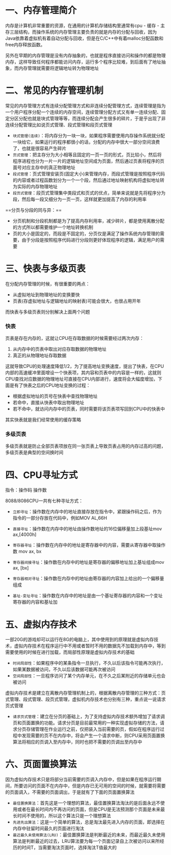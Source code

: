 # 一、内存管理简介

内存是计算机非常重要的资源，在通用的计算机存储结构里通常有cpu - 缓存 - 主存三层结构，而操作系统的内存管理主要负责的就是内存的分配与回收，因为Java依靠着虚拟机有着自动分配与回收，但是在C/C++中有着malloc分配函数和free内存释放函数。

另外在早期的内存管理是没有内存抽象的，也就是程序直接访问和操作的都是物理内存，这样导致任何程序都能访问内存，运行多个程序比较难，到后面有了地址抽象，而内存管理就需要将逻辑地址转为物理地址

# 二、常见的内存管理机制

常见的内存管理方式有连续分配管理方式和非连续分配管理方式，连续管理是指为一个用户程序分配一个连续的内存空间，连续管理分配方式又有单一连续分配、固定分区分配也就是块式管理等等，而连续分配会产生很多的碎片，于是乎出现了非连续分配管理比如说页式管理、段式管理和段页式管理

- `块式管理(连续)`：将内存分为一块一块，如果程序需要使用内存操作系统就分配一块给它，如果运行的程序都很小的话，分配的内存中很大一部分空间浪费了，也就是很容易产生碎片
- `页式管理`：把主存分为大小相等且固定的一页一页的形式，页比较小，然后将程序进程也分为一片一片的逻辑地址空间成为页面，然后通过页表将程序的页面号对应主存中的真正物理地址
- `段式管理`：页式管理安装页(固定大小)来管理内存，而段式管理是按照程序代码的内容或者过程函数划分为一个一个段，然后通过地址映射机构将虚拟地址转为实际的内存物理地址
- `段页式管理`：段页式管理集中类段式和页式的优点，简单来说就是先将程序分为段，然后每一段又细分为一页一页，这样就更加提高了内存的利用率

==分页与分段的同与异：==

- 分页机制和分段机制都是为了提高内存利用率，减少碎片，都是使用离散分配的方式所以都需要维护一个地址转换机制
- 页的大小是固定的，而段是不固定的，分页仅是满足了操作系统内存管理的需要，由于分段是按照程序代码进行分段则更好体现程序的逻辑，满足用户的需要

# 三、快表与多级页表

在分配内存管理的时候，有很重要的两点：

- 从虚拟地址到物理地址的变换要快
- 页表(存虚拟地址与逻辑地址的映射表)可能会很大，也很占用开年

而快表与多级页表则分别解决上面两个问题

### 快表

页表是存在内存的，这就让CPU在存取数据的时候需要经过两次内存：

1. 从内存中的页表中取出对应存取数据的物理地址
2. 真正的从物理地址存取数据

这就导致CPU的处理速度降低1/2，为了提高地址变换速度，提出了快表，在CPU内部的高速缓冲里面增设一个快表项，其内容和页表中的内容是一样的，这就则CPU查找对应数据的物理地址可直接在CPU内部进行，速度将会大幅度增加，下面是有了快表之后的CPU地址变换的过程：

- 根据虚拟地址的页号在快表中查找物理地址
- 若命中，直接从快表中取出物理地址
- 若不命中，就访问内存中的页表，同时需要将该页表项写回到CPU中的快表中

其实快表就是我们经常使用的缓存策略

### 多级页表

多级页表就是防止全部页表项放在同一张页表上导致页表占用的内存过高的问题，多级页表是典型的空间换时间

# 四、CPU寻址方式

指令：操作码 操作数

8088/8086CPU一共有七种寻址方式：

- `立即寻址`：操作数在内存中的地址直接存放在指令中，紧跟操作码之后，作为指令的一部分存放在代码中，例如MOV AL,66H

- `直接寻址`：操作数在内存中的地址由操作数地址的16位偏移量加上段基址mov ax,[4000h]
- `寄存器寻址`：操作数在内存中的地址是寄存器中的内容，需要从寄存器中取操作数 mov ax, bx
- `寄存器间接寻址`：操作数在内存中的地址是寄存器的偏移地址加上基址组成mov ax, [bx] 
- `寄存器相对寻址`：操作数在内存中的地址由寄存器的内容加上给出的一个偏移量组成
- `基址-变址寻址`：操作数在内存中的地址是由一个基址寄存器的内容和一个变址寄存器的内容和基址加

# 五、虚拟内存技术

一部20G的游戏却可以运行在8G的电脑上，其中使用到的原理就是虚拟内存技术，虚拟内存技术在程序运行中不用或者暂时不用的数据先不加载到内存中，等到需要使用的时候在进行加载，而局部性原理是虚拟内存技术的基础

- `时间局部性`：如果程序中的某条指令一旦执行，不久以后该指令可能再次执行，如果某数据被访问，不久以后该数据可能再次被访问
- `空间局部性`：一旦程序访问了某个内存单元，在不久之后某附近的存储单元也会被访问

虚拟内存技术是建立在离散内存管理机制上的，根据离散内存管理的三种方式：页式管理、段式管理、段页式管理，虚拟机内存技术也分别有三种，重点说一说请求页式管理

- `请求页式管理`：建立在分页的基础上，为了支持虚拟内存技术额外增加了请求调页和页面置换的功能。请求分页是目前最常用的一种实现虚拟存储的方法，请求分页存储管理在作业运行之前，仅把装入当前需要的页，假如在程序运行过程中发现需要的页不在内存中，将会产生一个请求中断，则CPU采用页面置换算法将相应的页调入至内存中，同时也把不需要的页调出至内存中

# 六、页面置换算法

因为虚拟内存技术只是将部分当前需要的页调入内存中，但是如果在程序运行期间，所要访问的页面不在内存中，但是内存已无可用的空间的时候，就需要将需要的页面调入，不需要的页面调出，于是就有了下面的页面置换算法

- `最佳置换算法`：首先这是一个理想的算法，最佳置换算法淘汰的是后面永远不使用或者在最长时间内不再访问的页面，但是CPU是无法预测那个页面是未来最长时间不使用的，所以这个算法只是一个理想算法
- `先进先出算法`：这是一个简单的算法，总是淘汰最先进入内存的页面，即选择在内存中驻留时间最久的页面进行淘汰
- `最近最久未使用算法(LRU)`：最佳置换算法是判断最近的未来，而最近最久未使用算法是判断最近的过去，LRU算法要为每一个页面记录自上次被访问以来所经历的时间T，当需要淘汰页面时，选择淘汰T值最大的
